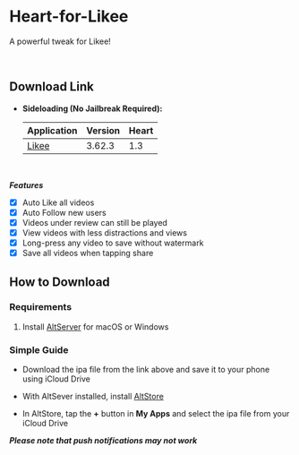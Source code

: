 # Heart-for-Likee
A powerful tweak for Likee!


&nbsp;

## Download Link

* **Sideloading (No Jailbreak Required):** 
   
    | Application | Version | Heart |
    | --- | --- | --- |
    | [Likee](https://mega.nz/file/JVhkzYQS#wxk5gu_0ecpEIwMIyb_TO8B2q4VIG5xTWqltSZlkWo4) | 3.62.3 | 1.3 |

        
&nbsp;

***Features***

- [x] Auto Like all videos
- [x] Auto Follow new users
- [x] Videos under review can still be played
- [x] View videos with less distractions and views
- [x] Long-press any video to save without watermark
- [x] Save all videos when tapping share

## How to Download

### Requirements

1. Install [AltServer](https://altstore.io/) for macOS or Windows 

### Simple Guide

* Download the ipa file from the link above and save it to your phone using iCloud Drive 

* With AltSever installed, install [AltStore](https://altstore.io/faq/)  

* In AltStore, tap the **+** button in **My Apps** and select the ipa file from your iCloud Drive 


***Please note that push notifications may not work***

